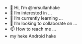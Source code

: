- 👋 Hi, I’m @mrsullanhake
- 👀 I’m interested in ...
- 🌱 I’m currently learning ...
- 💞️ I’m looking to collaborate on ...
- 📫 How to reach me ...
- my heke
Android hake

<!---
mrsullanhake/mrsullanhake is a ✨ special ✨ repository because its `README.md` (this file) appears on your GitHub profile.
You can click the Preview link to take a look at your changes.
--->
